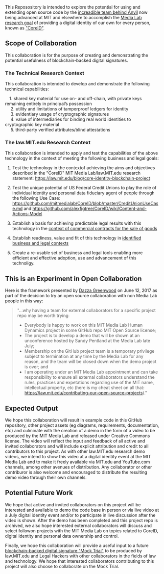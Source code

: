 This Reposository is intended to explore the potential for using and extending open source code by the [increadible team behind Anvil](https://github.com/anvilresearch) now being advanced at MIT and elsewhere to accomplish the [Media Lab research goal](https://law.mit.edu/blog/core-identity-blockchain-project) of providing a digital identity of our own for every person, known as ["CoreID"](http://coreid.me).  

## Scope of Collaboration

This collaboration is for the purpose of creating and demonstrating the potential usefulness of blockchain-backed digital signatures.  

### The Technical Research Context 

This collaboration is intended to develop and demonstrate the following technical capabilities:       

 
 1. shared key material for use on- and off-chain, with private keys remaining entirely in principal’s possession    
 
 2. utility and limitations of tamperproof ledgers for identity    
 
 3. evidentiary usage of cryptographic signatures     
 
 4. value of intermediaries for binding real world identities to cryptographic key material    
 
 5. third-party verified attributes/blind attestations    
   
### The law.MIT.edu Research Context 

This collaboration is intended to apply and test the capabilities of the above technology in the context of meeting the following business and legal goals: 


1. Test the technology in the contextof achieving the aims and objectives described in the "CoreID" MIT Media Lab/law.MIT.edu research statement: https://law.mit.edu/blog/core-identity-blockchain-project

2. Test the unique potential of US Federal Credit Unions to play the role of individual identity and personal data fiduciary agent of people through the following Use Case: https://github.com/mitmedialab/CoreID/blob/master/CreditUnionUseCase.md and  https://github.com/alexfigtree/CoreID/wiki/Content-and-Actions-Model

3. Establish a basis for achieving predictable legal results with this technology in the [context of commercial contracts for the sale of goods](https://github.com/mitmedialab/law.MIT.edu/blob/gh-pages/MockTrial/README.md)

4. Establish readiness, value and fit of this technology in [identified business and legal contexts](https://github.com/mitmedialab/CoreID/blob/master/diagrams/README.md)

5. Create a re-usable set of business and legal tools enabling more efficient and effective adoption, use and advancement of this technoligy. 

## This is an Experiment in Open Collaboration

Here is the framework presented by [Dazza Greenwood](http://law.mit.edu/dazza) on June 12, 2017 as part of the decision to try an open source collaboration with non Media Lab people in this way:

> "...why having a team for external collaborators for a specific project repo may be worth trying:
> * Everybody is happy to work on this MIT Media Lab Human Dynamics project in some GitHub repo MIT Open Source license;
> * The project is to develop a demo that will be shown at an unconference hosted by Sandy Pentland at the Media Lab late July;
> * Membership on the GitHub project team is a temporary privilege subject to termination at any time by the Media Lab for any reason, and the team will be closed down when the demo project is over; and
> * I am operating under an MIT Media Lab appointment and can take responsibility to ensure all external collaborators understand the rules, practices and expetations regarding use of the MIT name, intellectual property, etc (here is my cheat sheet on all that: https://law.mit.edu/contributing-our-open-source-projects)."

## Expected Output

We hope this collaboration will result in example code in this GitHub repository, other project assets (eg diagrams, requirements, documentation, etc) and culminate with the creation of a demo in the form of a video to be produced by the MIT Media Lab and released under Creative Commons license.  The video will reflect the input and feedback of all active and invited collaborators and will include explicit attribution and credit to all contributors to this project.  As with other law.MIT.edu research demo videos, we intend to show this video at a digital identity event at the MIT Media Lab and to make it freely available via MIT.edu and YouTube.com channels, among other avenues of distribution.  Any collaborator or other contriburor is also welcome and encouraged to distribute the resulting demo video through their own channels. 


## Potential Future Work

We hope that active and invited collaborators on this project will be interested and available to demo the code base in person or via live video at a July digital identity event and/or to participate in live discussion after the video is shown.  After the demo has been completed and this project repo is archived, we also hope interested external collaborators will discuss and select followon projects with the MIT Media Lab on topics related to CoreID, digital identity and personal data ownership and control. 

Finally, we hope this collaboration will provide a useful input to a future [blockchain-backed digital signature "Mock Trial"](https://github.com/mitmedialab/law.MIT.edu/tree/gh-pages/MockTrial) to be produced by law.MIT.edu and Legal Hackers with other collaborators in the fields of law and technology.  We hope that interested collaborators contributing to this project will also choose to collaborate on the Mock Trial.  

